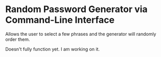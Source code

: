 # Random Password Generator via Command-Line Interface

Allows the user to select a few phrases and the generator will randomly order them.

Doesn't fully function yet.
I am working on it.
